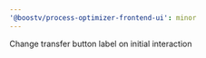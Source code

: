 ```yaml
---
'@boostv/process-optimizer-frontend-ui': minor
---
```


Change transfer button label on initial interaction
